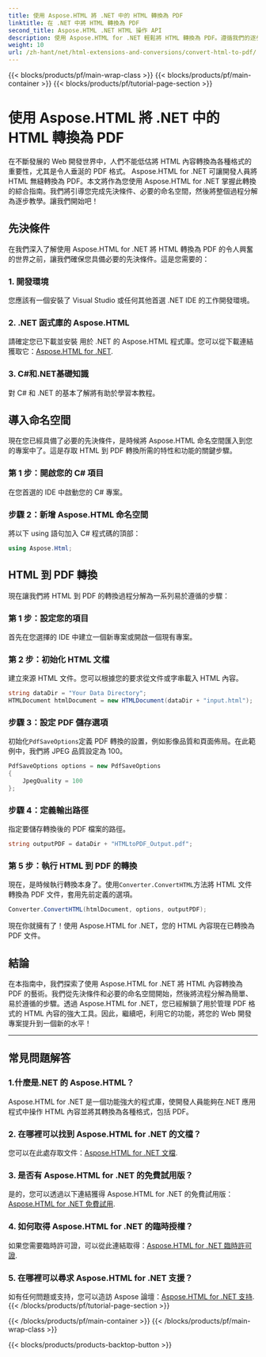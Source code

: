 ```yaml
---
title: 使用 Aspose.HTML 將 .NET 中的 HTML 轉換為 PDF
linktitle: 在 .NET 中將 HTML 轉換為 PDF
second_title: Aspose.HTML .NET HTML 操作 API
description: 使用 Aspose.HTML for .NET 輕鬆將 HTML 轉換為 PDF。遵循我們的逐步指南，釋放 HTML 到 PDF 轉換的強大功能。
weight: 10
url: /zh-hant/net/html-extensions-and-conversions/convert-html-to-pdf/
---
```


{{< blocks/products/pf/main-wrap-class >}}
{{< blocks/products/pf/main-container >}}
{{< blocks/products/pf/tutorial-page-section >}}

# 使用 Aspose.HTML 將 .NET 中的 HTML 轉換為 PDF


在不斷發展的 Web 開發世界中，人們不能低估將 HTML 內容轉換為各種格式的重要性，尤其是令人垂涎的 PDF 格式。 Aspose.HTML for .NET 可讓開發人員將 HTML 無縫轉換為 PDF。本文將作為您使用 Aspose.HTML for .NET 掌握此轉換的綜合指南。我們將引導您完成先決條件、必要的命名空間，然後將整個過程分解為逐步教學。讓我們開始吧！

## 先決條件

在我們深入了解使用 Aspose.HTML for .NET 將 HTML 轉換為 PDF 的令人興奮的世界之前，讓我們確保您具備必要的先決條件。這是您需要的：

### 1. 開發環境

您應該有一個安裝了 Visual Studio 或任何其他首選 .NET IDE 的工作開發環境。

### 2. .NET 函式庫的 Aspose.HTML

請確定您已下載並安裝 用於 .NET 的 Aspose.HTML 程式庫。您可以從下載連結獲取它：[Aspose.HTML for .NET](https://releases.aspose.com/html/net/).

### 3. C#和.NET基礎知識

對 C# 和 .NET 的基本了解將有助於學習本教程。

## 導入命名空間

現在您已經具備了必要的先決條件，是時候將 Aspose.HTML 命名空間匯入到您的專案中了。這是存取 HTML 到 PDF 轉換所需的特性和功能的關鍵步驟。

### 第 1 步：開啟您的 C# 項目

在您首選的 IDE 中啟動您的 C# 專案。

### 步驟 2：新增 Aspose.HTML 命名空間

將以下 using 語句加入 C# 程式碼的頂部：

```csharp
using Aspose.Html;
```

## HTML 到 PDF 轉換

現在讓我們將 HTML 到 PDF 的轉換過程分解為一系列易於遵循的步驟：

### 第 1 步：設定您的項目

首先在您選擇的 IDE 中建立一個新專案或開啟一個現有專案。

### 第 2 步：初始化 HTML 文檔

建立來源 HTML 文件。您可以根據您的要求從文件或字串載入 HTML 內容。

```csharp
string dataDir = "Your Data Directory";
HTMLDocument htmlDocument = new HTMLDocument(dataDir + "input.html");
```

### 步驟 3：設定 PDF 儲存選項

初始化`PdfSaveOptions`定義 PDF 轉換的設置，例如影像品質和頁面佈局。在此範例中，我們將 JPEG 品質設定為 100。

```csharp
PdfSaveOptions options = new PdfSaveOptions
{
    JpegQuality = 100
};
```

### 步驟 4：定義輸出路徑

指定要儲存轉換後的 PDF 檔案的路徑。

```csharp
string outputPDF = dataDir + "HTMLtoPDF_Output.pdf";
```

### 第 5 步：執行 HTML 到 PDF 的轉換

現在，是時候執行轉換本身了。使用`Converter.ConvertHTML`方法將 HTML 文件轉換為 PDF 文件，套用先前定義的選項。

```csharp
Converter.ConvertHTML(htmlDocument, options, outputPDF);
```

現在你就擁有了！使用 Aspose.HTML for .NET，您的 HTML 內容現在已轉換為 PDF 文件。

## 結論

在本指南中，我們探索了使用 Aspose.HTML for .NET 將 HTML 內容轉換為 PDF 的藝術。我們從先決條件和必要的命名空間開始，然後將流程分解為簡單、易於遵循的步驟。透過 Aspose.HTML for .NET，您已經解鎖了用於管理 PDF 格式的 HTML 內容的強大工具。因此，繼續吧，利用它的功能，將您的 Web 開發專案提升到一個新的水平！

---

## 常見問題解答

### 1.什麼是.NET 的 Aspose.HTML？

Aspose.HTML for .NET 是一個功能強大的程式庫，使開發人員能夠在.NET 應用程式中操作 HTML 內容並將其轉換為各種格式，包括 PDF。

### 2. 在哪裡可以找到 Aspose.HTML for .NET 的文檔？

您可以在此處存取文件：[Aspose.HTML for .NET 文檔](https://reference.aspose.com/html/net/).

### 3. 是否有 Aspose.HTML for .NET 的免費試用版？

是的，您可以透過以下連結獲得 Aspose.HTML for .NET 的免費試用版：[Aspose.HTML for .NET 免費試用](https://releases.aspose.com/).

### 4. 如何取得 Aspose.HTML for .NET 的臨時授權？

如果您需要臨時許可證，可以從此連結取得：[Aspose.HTML for .NET 臨時許可證](https://purchase.aspose.com/temporary-license/).

### 5. 在哪裡可以尋求 Aspose.HTML for .NET 支援？

如有任何問題或支持，您可以造訪 Aspose 論壇：[Aspose.HTML for .NET 支持](https://forum.aspose.com/).
{{< /blocks/products/pf/tutorial-page-section >}}

{{< /blocks/products/pf/main-container >}}
{{< /blocks/products/pf/main-wrap-class >}}

{{< blocks/products/products-backtop-button >}}
